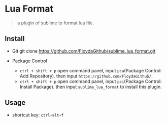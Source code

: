 # Lua Format
> a plugin of sublime to format lua file.


## Install
- Git
git clone https://github.com/FloydaGithub/sublime_lua_format.git

- Package Control
    - `ctrl + shift + p` open command panel, input `pca`(Package Control: Add Repository). then input `https://github.com/FloydaGithub/`.
    - `ctrl + shift + p` open command panel, input `pci`(Package Control: Install Package). then input `sublime_lua_format` to install this plugin.


## Usage
- shortcut key: `ctrl+alt+f`